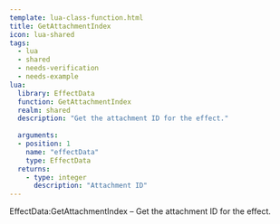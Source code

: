 ```yaml
---
template: lua-class-function.html
title: GetAttachmentIndex
icon: lua-shared
tags:
  - lua
  - shared
  - needs-verification
  - needs-example
lua:
  library: EffectData
  function: GetAttachmentIndex
  realm: shared
  description: "Get the attachment ID for the effect."
  
  arguments:
  - position: 1
    name: "effectData"
    type: EffectData
  returns:
    - type: integer
      description: "Attachment ID"
---
```


<div class="lua__search__keywords">
EffectData:GetAttachmentIndex &#x2013; Get the attachment ID for the effect.
</div>
